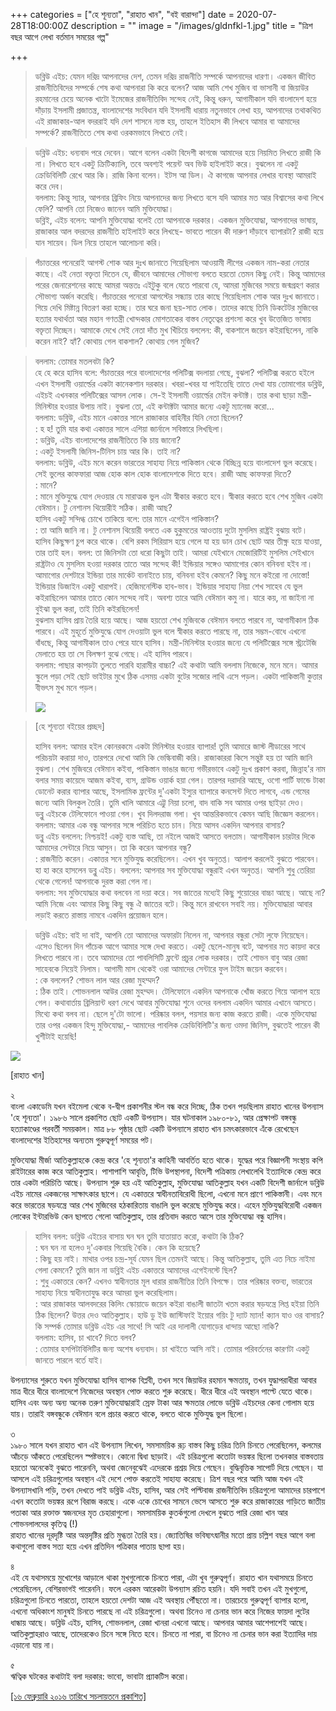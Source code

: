 +++
categories = ["হে শূন্যতা", "রাহাত খান", "বই বারান্দা"]
date = 2020-07-28T18:00:00Z
description = ""
image = "/images/gldnfkl-1.jpg"
title = "ত্রিশ বছর আগে লেখা বর্তমান সময়ের গল্প"

+++
> ডব্লিউ এইচ: যেমন দরিদ্র আপনাদের দেশ, তেমন দরিদ্র রাজনীতি সম্পর্কে আপনাদের ধারণা। একজন জীবিত রাজনীতিবিদের সম্পর্কে শেষ কথা আপনারা কি করে বলেন? আজ আমি শেখ মুজিব বা ভাসানী বা জিয়াউর রহমানের চেয়ে অনেক খাটো ইমেজের রাজনীতিবিদ সন্দেহ নেই, কিন্তু ধরুন, আগামীকাল যদি বাংলাদেশ হয়ে দাঁড়ায় ইসলামী প্রজাতন্ত্র, বাংলাদেশের সংবিধান যদি ইসলামী ধারায় নতুনভাবে লেখা হয়, আপনাদের তথাকথিত এই রাজাকার-আল বদররাই যদি দেশ শাসনে ন্যস্ত হয়, তাহলে ইতিহাস কী লিখবে আমার বা আমাদের সম্পর্কে? রাজনীতিতে শেষ কথা ওরকমভাবে লিখতে নেই।

> ডব্লিউ এইচ: ধন্যবাদ পরে দেবেন। আগে বলেন একটা বিদেশী কাগজে আমাদের হয়ে নিয়মিত লিখতে রাজী কি না। লিখতে হবে একটু ক্রিটিক্যালি, তবে অবশ্যই পয়েন্ট অব ভিউ হাইলাইট করে। বুঝলেন না একটু ক্রেডিবিলিটি রেখে আর কি। রাজি কিনা বলেন। ইটস আ ডিল। ঐ কাগজে আপনার লেখার ব্যবস্থা আমরাই করে দেব।  
> বললাম: কিন্তু স্যার, আপনার ব্রিফিং নিয়ে আপনাদের জন্য লিখতে বসে যদি আমার মত আর বিশ্বাসের কথা লিখে ফেলি? আপনি তো নিজেও জানেন আমি মুক্তিযোদ্ধা।  
> ডব্লিই, এইচ বলেন: আপনি মুক্তিযোদ্ধা বলেই তো আপনাকে দরকার। একজন মুক্তিযোদ্ধা, আপনাদের ভাষায়, রাজাকার আল বদরদের রাজনীতি হাইলাইট করে লিখছে- ভাবতে পারেন কী দারুণ দাঁড়াবে ব্যাপারটা? রাজী হয়ে যান সায়েব। ডিল নিয়ে তাহলে আলোচনা করি।

> পঁচাত্তরের পনেরোই আগস্ট শোক আর দুঃখ জানাতে গিয়েছিলাম আওয়ামী লীগের একজন নাম-করা নেতার কাছে। এই নেতা বক্তৃতা দিতেন যে, জীবনে আমাদের সৌভাগ্য বলতে হয়তো তেমন কিছু নেই। কিন্তু আমাদের পরের জেনারেশনের কাছে আমরা অন্ততঃ এইটুকু বলে যেতে পারবো যে, আমরা মুজিবের সময়ে জন্মগ্রহণ করার সৌভাগ্য অর্জন করেছি। পঁচাত্তরের পনেরো আগস্টের সন্ধ্যায় তার কাছে গিয়েছিলাম শোক আর দুঃখ জানাতে। গিয়ে দেখি মিষ্টান্ন বিতরণ করা হচ্ছে। তার ঘরে জনা ছয়-সাত লোক। তাদের কাছে তিনি ডিকটেটর মুজিবের হত্যার যথার্থতা আর মহান গণতন্ত্রী খোন্দকার মোশতাকের বাস্তব নেতৃত্বের প্রশংসা করে খুব উত্তেজিত ভাষায় বক্তৃতা দিচ্ছেন। আমাকে দেখে সেই নেতা দাঁত মুখ খিঁচিয়ে বললেন: কী, বাকশালে জয়েন কইরাছিলেন, নাকি করেন নাই? হ্যাঁ? কোথায় গেল বাকশাল? কোথায় গেল মুজিব?

> বললাম: তোমার মতলবটা কি?  
> হে হে করে হাসিব বলে: পঁচাত্তরের পরে বাংলাদেশের পলিটিক্স বদলায়া গেছে, বুঝলা? পলিটিক্স করতে হইলে এখন ইসলামী ওয়ার্ল্ডের একটা কানেকশান দরকার। খবরা-খবর যা পাইতেছি তাতে দেখা যায় তোমাগোর ডব্লিউ, এইচই এখনকার পলিটিক্সের আসল লোক। সে-ই ইসলামী ওয়ার্ল্ডের মেইন কন্টাক্ট। তার কথা ছাড়া মন্ত্রী-মিনিস্টার হওয়ার উপায় নাই। বুঝলা তো, এই কন্টাক্টটা আমার জন্যে একটু ম্যানেজ করো...  
> বললাম: ডব্লিউ, এইচ মানে একাত্তর সালে রাজাকার বাহিনীর যিনি নেতা ছিলেন?  
> : হ হ! তুমি যার কথা একাত্তর সালে এশিয়া জার্নালে সবিস্তারে লিখছিলা।  
> : ডব্লিউ, এইচ বাংলাদেশের রাজনীতিতে কি চায় জানো?  
> : একটু ইসলামী জিনিস-টিনিস চায় আর কি। তাই না?  
> বললাম: ডব্লিউ, এইচ মনে করেন ভারতের সাহায্য নিয়ে পাকিস্তান থেকে বিচ্ছিন্ন হয়ে বাংলাদেশ ভুল করেছে। সেই ভুলের কাফফারা আজ হোক কাল হোক বাংলাদেশকে দিতে হবে। রাজী আছ কাফফরা দিতে?  
> : মানে?  
> : মানে মুক্তিযুদ্ধে যোগ দেওয়ার যে মারাত্মক ভুল এটা স্বীকার করতে হবে। স্বীকার করতে হবে শেখ মুজিব একটা বেঈমান। টু নেশানস থিয়োরীই সঠিক। রাজী আছ?  
> হাসিব একটু সন্দিগ্ধ চোখে তাকিয়ে বলে: তার মানে এগেইন পাকিস্তান?  
> : তা আমি জানি না। টু নেশানস থিয়োরী বলতে এক হুকুমতের আওতায় দুটো মুসলিম রাষ্ট্রই বুঝায় বটে।  
> হাসিব কিছুক্ষণ চুপ করে থাকে। বেশি রকম সিরিয়াস হয়ে গেলে যা হয় ডান চোখ ছোট আর তীক্ষ্ন হয়ে যাওয়া, তার তাই হল। বলল: তা জিনিসটা তো ধরো কিছুটা তাই। আমরা যেইখানে মেজোরিটিই মুসলিম সেইখানে রাষ্ট্রটাও যে মুসলিম হওয়া দরকার তাতে আর সন্দেহ কী! ইন্ডিয়ার সঙ্গেও আমাগোর কোন বনিবনা হইব না। আমাগোর দেশটারে ইন্ডিয়া তার মার্কেট বানাইতে চায়, বনিবনা হইব কেমনে? কিছু মনে কইরো না দোস্তো! ইন্ডিয়ার ডিজাইন একটু খারাপই। হেজিমনেস্টিক হাব-ভাব। ইন্ডিয়ার সাহায্য নিয়া শেখ সাহেব যে ভুল কইরাছিলেন আমার তাতে কোন সন্দেহ নাই। অবশ্য তারে আমি বেঈমান কমু না। যারে কয়, না জাইনা না বুইঝা ভুল করা, তাই তিনি কইরছিলেন!  
> বুঝলাম হাসিব প্রায় তৈরি হয়ে আছে। আজ হয়তো শেখ মুজিবকে বেঈমান বলতে পারবে না, আগামীকাল ঠিক পারবে। এই মুহূর্তে মুক্তিযুদ্ধে যোগ দেওয়াটা ভুল বলে স্বীকার করতে পারছে না, তার সম্ভম-বোধে এখনো বাঁধছে, কিন্তু আগামীকাল তাও পেরে যাবে হাসিব। মন্ত্রী-মিনিস্টার হওয়ার জন্যে যে পলিটিক্সের সঙ্গে স্ট্র্যটেজি মেলাতে হয় তা সে বিলক্ষণ বুঝে গেছে। এই হাসিব পারবে।  
> বললাম: পাছার কাপড়টা তুলতে পারবি হারামীর বাচ্চা? এই কথাটা আমি বললাম নিজেকে, মনে মনে। আমার স্কুলে পড়া সেই ছোট ভাইটার মুখে ঠিক এসময় একটা বুটের সজোর লাথি এসে পড়ল। একটা পাকিস্তানী কুত্তার বীভৎস মুখ মনে পড়ল।
>
> ![](/images/gldnfkl.jpg)

> \[হে শূন্যতা বইয়ের প্রচ্ছদ\]
>
> হাসিব বলল: আমার হইল কোনরকমে একটা মিনিস্টার হওয়ার ব্যাপার! তুমি আমারে জাস্ট লীডারের সাথে পরিচয়টা করায়া দাও, তারপরে দেখো আমি কি ভেল্কিবাজী করি। রাজাকাররা কিসে সন্তুষ্ট হয় তা আমি জানি বুঝলা। শেখ মুজিবরে বেঈমান কইবা, পাকিস্তান ভাঙার জন্যে গভীরভাবে একটু দুঃখ প্রকাশ করবা, জিন্নাহ'র নাম বলার সময় কায়েদে আজম কইবা, ব্যস, গ্রাউন্ড ওয়ার্ক হয়া গেল। তারপর দরাদরি আছে, ওগো পার্টি ফান্ডে টাকা ডোনেট করার ব্যাপার আছে, ইসলামিক ফ্রন্টের দু'একটা ইস্যুর ব্যাপারে কনসেন্ট দিতে লাগবে, এন্ড গেমের জন্যে আমি বিলকুল তৈরি। তুমি খালি আমারে এট্টু নিয়া চলো, বাদ বাকি সব আমার ওপর ছাইড়া দেও।  
> ডব্লু এইচকে টেলিফোনে পাওয়া গেল। খুব দিলদরাজ গলা। খুব আন্তরিকভাবে কেমন আছি জিজ্ঞেস করলেন।  
> বললাম: আমার এক বন্ধু আপনার সঙ্গে পরিচিত হতে চান। নিয়ে আসব একদিন আপনার বাসায়?  
> ডব্লু এইচ বললেন: নিশ্চয়ই! একটু ব্যস্ত আছি, তা নইলে আজই আসতে বলতাম। আগামীকাল চারটার দিকে আমাদের সেন্টারে নিয়ে আসুন। তা কি করেন আপনার বন্ধু?  
> : রাজনীতি করেন। একাত্তর সনে মুক্তিযুদ্ধ করেছিলেন। এখন খুব অনুতপ্ত। আলাপ করলেই বুঝতে পারবেন।  
> হা হা করে হাসলেন ডব্লু এইচ। বললেন: আপনার সব মুক্তিযোদ্ধা বন্ধুরাই এখন অনুতপ্ত। আপনি শুধু তেরিয়া থেকে গেলেন! আপনাকে দুরস্ত করা গেল না।  
> বললাম: সব মুক্তিযোদ্ধার কথা বলবেন না দয়া করে। সব জাতের মধ্যেই কিছু শুয়োরের বাচ্চা আছে। আছে না? আমি নিজে এবং আমার কিছু কিছু বন্ধু ঐ জাতের বটে। কিন্তু মনে রাখবেন সবাই নয়। মুক্তিযোদ্ধারা আবার লড়াই করতে রাস্তায় নামবে একদিন প্রয়োজন হলে।

> ডব্লিউ এইচ: বাই দা বাই, আপনি তো আমাদের অফারটা নিলেন না, আপনার বন্ধুরা সেটা লুফে নিয়েছেন। এসেও ছিলেন দিন পাঁচেক আগে আমার সঙ্গে দেখা করতে। একটু ছেলে-মানুষ বটে, আপনার মত কায়দা করে লিখতে পারবে না। তবে আমাদের তো পাবলিসিটি ফ্রন্টে প্রচুর লোক দরকার। তাই শোভন বাবু আর রেজা সাহেবকে নিয়েই নিলাম। আগামী মাস থেকেই ওরা আমাদের সেন্টারে ফুল টাইম জয়েন করবেন।  
> : কে বললেন? শোভন লাল আর রেজা মুহম্মদ?  
> : ঠিক তাই। শোভনলাল আউর রেজা মুহম্মদ। টেলিফোনে একদিন আপনাকে খোঁজ করতে গিয়ে আলাপ হয়ে গেল। কথাবার্তায় ব্রিলিয়ান্ট ধরণ দেখে আবার মুক্তিযোদ্ধা শুনে ওদের বললাম একদিন আমার এখানে আসতে। মিথ্যে কথা বলব না। ছেলে দু'টো ভালো। পরিষ্কার বলল, পয়সার জন্য কাজ করতে রাজী। একে মুক্তিযোদ্ধা তার ওপর একজন হিন্দু মুক্তিযোদ্ধা,- আমাদের পাবলিক ক্রেডিবিলিটি'র জন্য ওমদা জিনিস, বুঝতেই পারেন কী খুশীটাই হয়েছি!

![](/images/rafiqcpb_1308478240_1-image_412_70207.jpg)

\[রাহাত খান\]

২  
বাংলা একাডেমি যখন বইমেলা থেকে ব-দ্বীপ প্রকাশনীর স্টল বন্ধ করে দিচ্ছে, ঠিক তখন পড়ছিলাম রাহাত খানের উপন্যাস 'হে শূন্যতা'। ১৯৮৬ সালে প্রকাশিত ছোট একটি উপন্যাস। যার ঘটনাকাল ১৯৮০-৮১, আর প্রেক্ষাপট বঙ্গবন্ধু হত্যাকাণ্ডের পরবর্তী সময়কাল। মাত্র ৮৮ পৃষ্ঠার ছোট একটি উপন্যাসে রাহাত খান চমৎকারভাবে এঁকে রেখেছেন বাংলাদেশের ইতিহাসের অন্যতম গুরুত্বপূর্ণ সময়ের পট।

মুক্তিযোদ্ধা মীর্জা আতিকুল্লাহকে কেন্দ্র করে 'হে শূন্যতা'র কাহিনী আবর্তিত হতে থাকে। যুদ্ধের পরে বিজ্ঞাপনী সংস্থায় কপি রাইটারের কাজ করে আতিকুল্লাহ। পাশাপাশি আবৃত্তি, টিভি উপস্থাপনা, বিদেশী পত্রিকায় লেখালেখি ইত্যাদিকে কেন্দ্র করে তার একটা পরিচিতি আছে। উপন্যাস শুরু হয় এই আতিকুল্লাহ, মুক্তিযোদ্ধা আতিকুল্লাহ যখন একটি বিদেশী জার্নালে ডব্লিউ এইচ নামের একজনের সাক্ষাৎকার ছাপে। যে একাত্তরে স্বাধীনতাবিরোধী ছিলো, এখনো মনে প্রাণে পাকিস্তানী। এবং মনে করে ভারতের ষড়যন্ত্রে আর শেখ মুজিবের হঠকারিতায় বাঙালি ভুল করেছে মুক্তিযুদ্ধ করে। এহেন মুক্তিযুদ্ধবিরোধী একজন লোকের ইন্টারভিউ কেন ছাপতে গেলো আতিকুল্লাহ, তার প্রতিবাদ করতে আসে তার মুক্তিযোদ্ধা বন্ধু হাসিব।

> হাসিব বলল: ডব্লিউ এইচের বাসায় ঘন ঘন তুমি যাতায়াত করো, কথাটা কি ঠিক?  
> : ঘন ঘন না হলেও দু'একবার গিয়েছি বৈকি। কেন কি হয়েছে?  
> : কিছু হয় নাই। মাথার ওপর চন্দ্র-সূর্য যেমন ছিল তেমনই আছে। কিন্তু আতিকুল্লাহ, তুমি এত নিচে নাইমা গেলা কেমনে? তুমি জান না ডব্লিই এইচ একাত্তরে আমাদের এগেইনস্টে ছিল?  
> : শুধু একাত্তরে কেন? এখনও স্বাধীনতার মূল ধারার রাজনীতির তিনি বিপক্ষে। তার পরিষ্কার বক্তব্য, ভারতের সাহায্য নিয়ে স্বাধীনতাযুদ্ধ করে আমরা ভুল করেছিলাম।  
> : আর রাজাকার আলবদরের কিলিং স্কোয়াডে জয়েন কইরা বাঙালী জাতটা খতম করার ষড়যন্ত্রে লিপ্ত হইয়া তিনি ঠিক ছিলেন? উত্তর দেও আতিকুল্লাহ। হাউ ডু ইউ জাস্টিফাই ইয়োর গয়িং টু দ্যাট ম্যান! ক্যান যাও ওর বাসায়? কি সম্পর্ক তোমার ডব্লিউ এইচ এর সাথে! সি আই এর দালালী যোগাড়ের ধান্দায় আছো নাকি?  
> বললাম: হাসিব, চা খাবে? দিতে বলব?  
> : তোমার হসপিটাবিলিটির জন্য অশেষ ধন্যবাদ। চা খাইতে আসি নাই। তোমার পরিবর্তনের কারণটা একটু জানতে পারলে বর্তে যাই।

উপন্যাসের শুরুতে যখন মুক্তিযোদ্ধা হাসিব ব্যাপক বিপ্লবী, তখন সবে জিয়াউর রহমান ক্ষমতায়, তখন যুদ্ধাপরাধীরা আবার মাত্র ধীরে ধীরে বাংলাদেশে নিজেদের অবস্থান পোক্ত করতে শুরু করেছে। ধীরে ধীরে এই অবস্থান পাল্টে যেতে থাকে। হাসিব এবং অন্য অন্য অনেক তরুণ মুক্তিযোদ্ধারাই স্রেফ টাকা আর ক্ষমতার লোভে ডব্লিউ এইচদের কেনা গোলাম হয়ে যায়। তারাই বঙ্গবন্ধুকে বেঈমান বলে প্রচার করতে থাকে, বলতে থাকে মুক্তিযুদ্ধ ভুল ছিলো।

৩  
১৯৮০ সালে যখন রাহাত খান এই উপন্যাস লিখেন, সমসাময়িক রূঢ় বাস্তব কিছু চরিত্র তিনি চিনতে পেরেছিলেন, কলমের আঁচড়ে আঁকতে পেরেছিলেন স্পষ্টভাবে। কোনো দ্বিধা ছাড়াই। এই চরিত্রগুলো কতোটা ভয়ঙ্কর ছিলো তখনকার বাস্তবতায় হয়তো অনেকেই বুঝতে পারেননি, অথবা জেনেবুঝেই এদেরকে প্রশ্রয় দিয়ে গেছেন। বুদ্ধিবৃত্তিক সাপোর্ট দিয়ে গেছেন। যা আসলে এই চরিত্রগুলোর অবস্থান এই দেশে পোক্ত করতেই সাহায্য করেছে। ত্রিশ বছর পরে আমি আজ যখন এই উপন্যাসখানি পড়ি, তখন দেখতে পাই ডব্লিউ এইচ, হাসিব, আর সেই পল্টিবাজ রাজনীতিবিদ চরিত্রগুলো আমাদের চারপাশে এখন কতোটা ভয়ঙ্কর রূপে বিরাজ করছে। একে একে চোখের সামনে ভেসে আসতে শুরু করে রাজাকারের গাড়িতে জাতীয় পতাকা আর রক্তাক্ত স্বজনদের মৃত চেহারাগুলো। সমসাময়িক কুতর্কগুলো দেখলে বুঝতে পারি রেজা খান আর শোভনলালদের কৃতিত্ব (!)  
রাহাত খানের দূরদৃষ্টি আর অন্তদৃষ্টির প্রতি মুগ্ধতা তৈরি হয়। জ্যোতিষির ভবিষ্যৎদ্বানীর মতো প্রায় চল্লিশ বছর আগে বলা কথাগুলো বাস্তব সত্য হয়ে এখন প্রতিদিন পত্রিকার পাতায় ছাপা হয়।

৪  
এই যে যথাসময়ে মুখোশের আড়ালে থাকা মুখগুলোকে চিনতে পারা, এটা খুব গুরুত্বপূর্ণ। রাহাত খান যথাসময়ে চিনতে পেরেছিলেন, বেশিরভাগই পারেননি। ফলে এরকম আরেকটা উপন্যাস রচিত হয়নি। যদি সবাই তখন এই মুখগুলো, চরিত্রগুলো চিনতে পারতো, তাহলে হয়তো দেশটা আজ এই অবস্থায় পৌঁছতো না। তারচেয়ে গুরুত্বপূর্ণ ব্যাপার হলো, এখনো অধিকাংশ মানুষই চিনতে পারছে না এই চরিত্রগুলো। অথবা চিনেও না চেনার ভান করে নিজের ফায়দা লুটের ধান্ধায় আছে। ডব্লিউ এইচ, হাসিব, শোভনলাল, রেজা খানরা এখনো আছে। আপনার আমার আশেপাশেই আছে। আতিকুল্লাহরাও আছে, তাদেরকেও চিনে সঙ্গে নিতে হবে। চিনতে না পারা, বা চিনেও না চেনার ভান করা ইত্যাদির দায় এড়ানো যায় না।

৫  
ঋত্বিক ঘটকের কথাটাই বলা দরকার: ভাবো, ভাবাটা প্র্যাকটিস করো।

[\[১৬ ফেব্রুয়ারি ২০১৬ তারিখে সচলায়তনে প্রকাশিত\]](http://www.sachalayatan.com/nazrul_islam/55614)